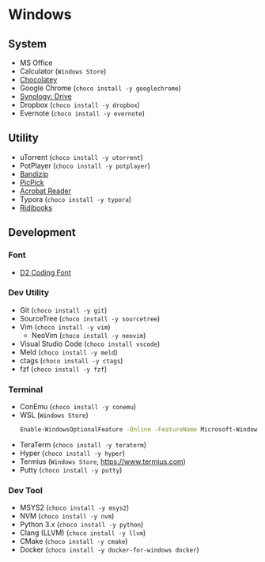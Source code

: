 # Windows

## System

* MS Office
* Calculator (`Windows Store`)
* [Chocolatey](https://chocolatey.org/install)
* Google Chrome (`choco install -y googlechrome`)
* [Synology: Drive](https://www.synology.com/en-us/support/download/DS213j#utilities)
* Dropbox (`choco install -y dropbox`)
* Evernote (`choco install -y evernote`)

## Utility

* uTorrent (`choco install -y utorrent`)
* PotPlayer (`choco install -y potplayer`)
* [Bandizip](https://www.bandisoft.com/bandizip/)
* [PicPick](https://picpick.kr.uptodown.com/windows)
* [Acrobat Reader](https://get.adobe.com/kr/reader/)
* Typora (`choco install -y typora`)
* [Ridibooks](https://ridibooks.com/support/app/download)

## Development

### Font

* [D2 Coding Font](https://github.com/naver/d2codingfont)

### Dev Utility

* Git (`choco install -y git`)
* SourceTree (`choco install -y sourcetree`)
* Vim (`choco install -y vim`)
  + NeoVim (`choco install -y neovim`)
* Visual Studio Code (`choco install vscode`)
* Meld (`choco install -y meld`)
* ctags (`choco install -y ctags`)
* fzf (`choco install -y fzf`)

### Terminal

* ConEmu (`choco install -y conemu`)
* WSL (`Windows Store`)
    ```sh
    Enable-WindowsOptionalFeature -Online -FeatureName Microsoft-Windows-Subsystem-Linux
    ```
* TeraTerm (`choco install -y teraterm`)
* Hyper (`choco install -y hyper`)
* Termius (`Windows Store`, https://www.termius.com)
* Putty (`choco install -y putty`)

### Dev Tool

* MSYS2 (`choco install -y msys2`)
* NVM (`choco install -y nvm`)
* Python 3.x (`choco install -y python`)
* Clang (LLVM) (`choco install -y llvm`)
* CMake (`choco install -y cmake`)
* Docker (`choco install -y docker-for-windows docker`)
